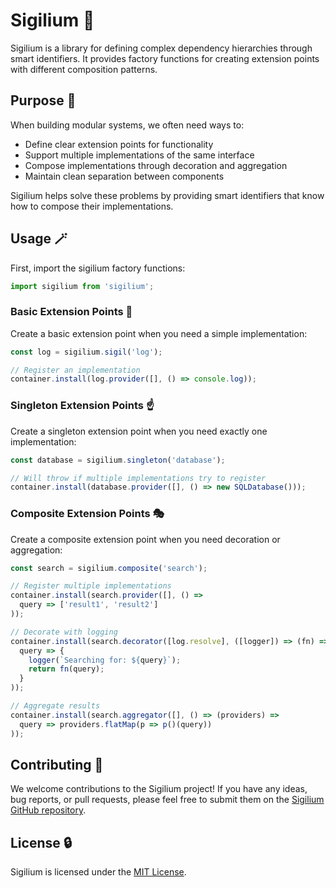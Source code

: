 # Sigilium 🔮

Sigilium is a library for defining complex dependency hierarchies through smart identifiers. It provides factory functions for creating extension points with different composition patterns.

## Purpose 🧠

When building modular systems, we often need ways to:
- Define clear extension points for functionality
- Support multiple implementations of the same interface
- Compose implementations through decoration and aggregation
- Maintain clean separation between components

Sigilium helps solve these problems by providing smart identifiers that know how to compose their implementations.

## Usage 🪄

First, import the sigilium factory functions:

```javascript
import sigilium from 'sigilium';
```

### Basic Extension Points 📍

Create a basic extension point when you need a simple implementation:

```javascript
const log = sigilium.sigil('log');

// Register an implementation
container.install(log.provider([], () => console.log));
```

### Singleton Extension Points ☝️

Create a singleton extension point when you need exactly one implementation:

```javascript
const database = sigilium.singleton('database');

// Will throw if multiple implementations try to register
container.install(database.provider([], () => new SQLDatabase()));
```

### Composite Extension Points 🎭

Create a composite extension point when you need decoration or aggregation:

```javascript
const search = sigilium.composite('search');

// Register multiple implementations
container.install(search.provider([], () => 
  query => ['result1', 'result2']
));

// Decorate with logging
container.install(search.decorator([log.resolve], ([logger]) => (fn) => 
  query => {
    logger(`Searching for: ${query}`);
    return fn(query);
  }
));

// Aggregate results
container.install(search.aggregator([], () => (providers) =>
  query => providers.flatMap(p => p()(query))
));
```

## Contributing 🦄

We welcome contributions to the Sigilium project! If you have any ideas, bug reports, or pull requests, please feel free to submit them on the [Sigilium GitHub repository](https://github.com/phantomaton-ai/sigilium).

## License 🔒

Sigilium is licensed under the [MIT License](LICENSE).